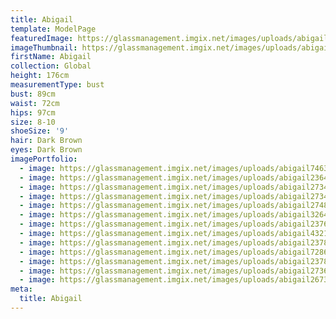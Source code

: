 ```yaml
---
title: Abigail
template: ModelPage
featuredImage: https://glassmanagement.imgix.net/images/uploads/abigail6234789111111.jpg
imageThumbnail: https://glassmanagement.imgix.net/images/uploads/abigail432187633222222222222.jpg
firstName: Abigail
collection: Global
height: 176cm
measurementType: bust
bust: 89cm
waist: 72cm
hips: 97cm
size: 8-10
shoeSize: '9'
hair: Dark Brown
eyes: Dark Brown
imagePortfolio:
  - image: https://glassmanagement.imgix.net/images/uploads/abigail74638276.jpg
  - image: https://glassmanagement.imgix.net/images/uploads/abigail23647892.jpg
  - image: https://glassmanagement.imgix.net/images/uploads/abigail2734682347.jpg
  - image: https://glassmanagement.imgix.net/images/uploads/abigail273486.jpg
  - image: https://glassmanagement.imgix.net/images/uploads/abigail2748633.jpg
  - image: https://glassmanagement.imgix.net/images/uploads/abigail3264742.jpg
  - image: https://glassmanagement.imgix.net/images/uploads/abigail237648.jpg
  - image: https://glassmanagement.imgix.net/images/uploads/abigail432187633.jpg
  - image: https://glassmanagement.imgix.net/images/uploads/abigail2378219.jpg
  - image: https://glassmanagement.imgix.net/images/uploads/abigail7286312.jpg
  - image: https://glassmanagement.imgix.net/images/uploads/abigail237846832.jpg
  - image: https://glassmanagement.imgix.net/images/uploads/abigail273648.jpg
  - image: https://glassmanagement.imgix.net/images/uploads/abigail26738190.jpg
meta:
  title: Abigail
---
```


